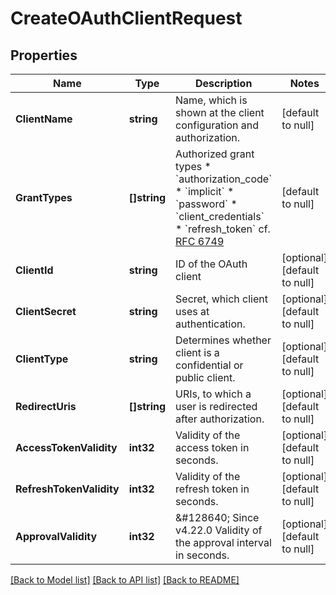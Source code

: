 # CreateOAuthClientRequest

## Properties
Name | Type | Description | Notes
------------ | ------------- | ------------- | -------------
**ClientName** | **string** | Name, which is shown at the client configuration and authorization. | [default to null]
**GrantTypes** | **[]string** | Authorized grant types  * &#x60;authorization_code&#x60;  * &#x60;implicit&#x60;  * &#x60;password&#x60;  * &#x60;client_credentials&#x60;  * &#x60;refresh_token&#x60;    cf. [RFC 6749](https://tools.ietf.org/html/rfc6749) | [default to null]
**ClientId** | **string** | ID of the OAuth client | [optional] [default to null]
**ClientSecret** | **string** | Secret, which client uses at authentication. | [optional] [default to null]
**ClientType** | **string** | Determines whether client is a confidential or public client. | [optional] [default to null]
**RedirectUris** | **[]string** | URIs, to which a user is redirected after authorization. | [optional] [default to null]
**AccessTokenValidity** | **int32** | Validity of the access token in seconds. | [optional] [default to null]
**RefreshTokenValidity** | **int32** | Validity of the refresh token in seconds. | [optional] [default to null]
**ApprovalValidity** | **int32** | &amp;#128640; Since v4.22.0  Validity of the approval interval in seconds. | [optional] [default to null]

[[Back to Model list]](../README.md#documentation-for-models) [[Back to API list]](../README.md#documentation-for-api-endpoints) [[Back to README]](../README.md)

